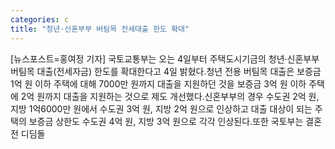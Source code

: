 ```yaml
---
categories: c
title: "청년·신혼부부 버팀목 전세대출 한도 확대"
---
```

[뉴스포스트=홍여정 기자] 국토교통부는 오는 4일부터 주택도시기금의 청년·신혼부부 버팀목 대출(전세자금) 한도를 확대한다고 4일 밝혔다.청년 전용 버팀목 대출은 보증금 1억 원 이하 주택에 대해 7000만 원까지 대출을 지원하던 것을 보증금 3억 원 이하 주택에 2억 원까지 대출을 지원하는 것으로 제도 개선했다.신혼부부의 경우 수도권 2억 원, 지방 1억6000만 원에서 수도권 3억 원, 지방 2억 원으로 인상하고 대출 대상이 되는 주택의 보증금 상한도 수도권 4억 원, 지방 3억 원으로 각각 인상된다.또한 국토부는 결혼 전 디딤돌